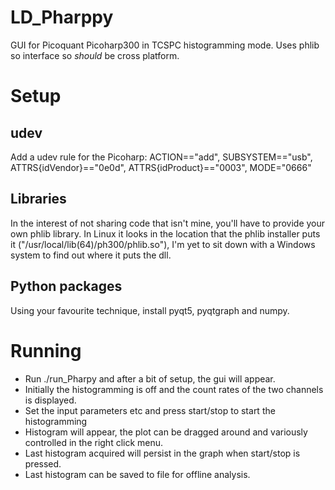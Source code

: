 # LD_Pharppy
GUI for Picoquant Picoharp300 in TCSPC histogramming mode. Uses phlib so interface so *should* be cross platform.

# Setup
## udev
Add a udev rule for the Picoharp: ACTION=="add", SUBSYSTEM=="usb", ATTRS{idVendor}=="0e0d", ATTRS{idProduct}=="0003", MODE="0666"
## Libraries
In the interest of not sharing code that isn't mine, you'll have to provide your own phlib library. In Linux it looks in the location that the phlib installer puts it ("/usr/local/lib(64)/ph300/phlib.so"), I'm yet to sit down with a Windows system to find out where it puts the dll.
## Python packages
Using your favourite technique, install pyqt5, pyqtgraph and numpy.

# Running
- Run ./run_Pharpy and after a bit of setup, the gui will appear.
- Initially the histogramming is off and the count rates of the two channels is displayed.
- Set the input parameters etc and press start/stop to start the histogramming
- Histogram will appear, the plot can be dragged around and variously controlled in the right click menu.
- Last histogram acquired will persist in the graph when start/stop is pressed.
- Last histogram can be saved to file for offline analysis.

